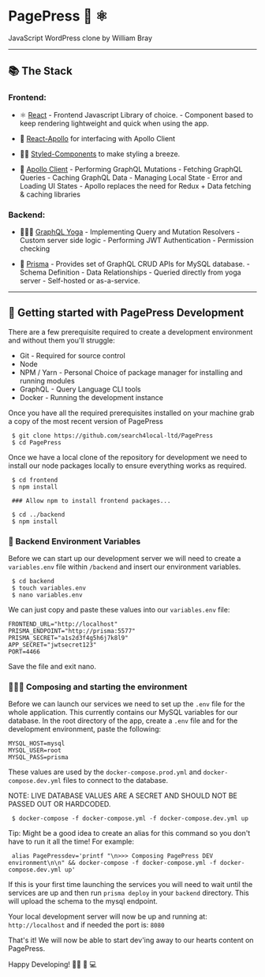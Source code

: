 # PagePress 📃 ⚛️
JavaScript WordPress clone by William Bray
___
## 📚 The Stack

### Frontend:

- ⚛️ [React](https://reactjs.org/) - Frontend Javascript Library of choice. - Component based to keep rendering lightweight and quick when using the app.

- 🌠 [React-Apollo](https://github.com/apollographql/react-apollo) for interfacing with Apollo Client

- 💅🏻 [Styled-Components](https://www.styled-components.com/) to make styling a breeze.

- 🚀 [Apollo Client](https://www.apollographql.com/) - Performing GraphQL Mutations - Fetching GraphQL Queries - Caching GraphQL Data - Managing Local State - Error and Loading UI States - Apollo replaces the need for Redux + Data fetching & caching libraries

### Backend:

- 🧘🏻‍♀️ [GraphQL Yoga](https://github.com/prisma/graphql-yoga) - Implementing Query and Mutation Resolvers - Custom server side logic - Performing JWT Authentication - Permission checking

- 🌈 [Prisma](https://www.prisma.io/) - Provides set of GraphQL CRUD APIs for MySQL database. - Schema Definition - Data Relationships - Queried directly from yoga server - Self-hosted or as-a-service.

---

## 🚀 Getting started with PagePress Development

There are a few prerequisite required to create a development environment and without them you'll struggle:

- Git - Required for source control
- Node
- NPM / Yarn - Personal Choice of package manager for installing and running modules
- GraphQL - Query Language CLI tools
- Docker - Running the development instance

Once you have all the required prerequisites installed on your machine grab a copy of the most recent version of PagePress

```
 $ git clone https://github.com/search4local-ltd/PagePress
 $ cd PagePress
```

Once we have a local clone of the repository for development we need to install our node packages locally to ensure everything works as required.

```
 $ cd frontend
 $ npm install

 ### Allow npm to install frontend packages...

 $ cd ../backend
 $ npm install

```

### 🧮 Backend Environment Variables

Before we can start up our development server we will need to create a `variables.env` file within `/backend` and insert our environment variables.

```
 $ cd backend
 $ touch variables.env
 $ nano variables.env
```

We can just copy and paste these values into our `variables.env` file:

```
FRONTEND_URL="http://localhost"
PRISMA_ENDPOINT="http://prisma:5577"
PRISMA_SECRET="a1s2d3f4g5h6j7k8l9"
APP_SECRET="jwtsecret123"
PORT=4466
```

Save the file and exit nano.

### 🏃🏻‍♂️ Composing and starting the environment

Before we can launch our services we need to set up the `.env` file for the whole application. This currently contains our MySQL variables for our database. In the root directory of the app, create a `.env` file and for the development environment, paste the following:
```
MYSQL_HOST=mysql
MYSQL_USER=root
MYSQL_PASS=prisma
```
These values are used by the `docker-compose.prod.yml` and `docker-compose.dev.yml` files to connect to the database.

NOTE: LIVE DATABASE VALUES ARE A SECRET AND SHOULD NOT BE PASSED OUT OR HARDCODED.

```
 $ docker-compose -f docker-compose.yml -f docker-compose.dev.yml up
```

Tip: Might be a good idea to create an alias for this command so you don't have to run it all the time! For example:

```
 alias PagePressdev='printf "\n>>> Composing PagePress DEV environment\n\n" && docker-compose -f docker-compose.yml -f docker-compose.dev.yml up'
```

If this is your first time launching the services you will need to wait until the services are up and then run `prisma deploy` in your `backend` directory. This will upload the schema to the mysql endpoint.

Your local development server will now be up and running at: `http://localhost` and if needed the port is: `8080`

That's it! We will now be able to start dev'ing away to our hearts content on PagePress.

Happy Developing! 🤟🏻 🚀 💻
